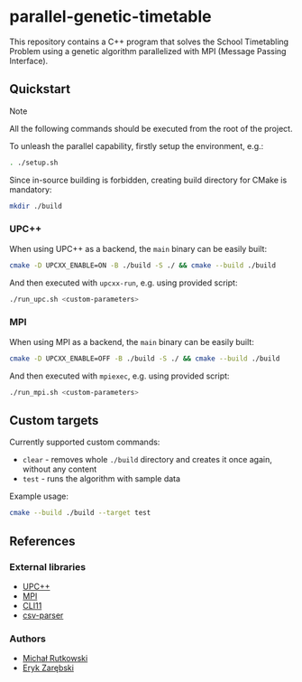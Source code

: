 # parallel-genetic-timetable

This repository contains a C++ program that solves the School Timetabling Problem using a genetic algorithm parallelized with MPI (Message Passing Interface).

## Quickstart

> [!NOTE]
> All the following commands should be executed from the root of the project.

To unleash the parallel capability, firstly setup the environment, e.g.:
```bash
. ./setup.sh
```

Since in-source building is forbidden, creating build directory for CMake is mandatory:
```bash
mkdir ./build
```

### UPC++
When using UPC++ as a backend, the `main` binary can be easily built:
```bash
cmake -D UPCXX_ENABLE=ON -B ./build -S ./ && cmake --build ./build
```

And then executed  with `upcxx-run`, e.g. using provided script:
```bash
./run_upc.sh <custom-parameters>
```

### MPI
When using MPI as a backend, the `main` binary can be easily built:
```bash
cmake -D UPCXX_ENABLE=OFF -B ./build -S ./ && cmake --build ./build
```

And then executed  with `mpiexec`, e.g. using provided script:
```bash
./run_mpi.sh <custom-parameters>
```

## Custom targets

Currently supported custom commands:
- `clear` - removes whole `./build` directory and creates it once again, without any content
- `test` - runs the algorithm with sample data

Example usage:
```bash
cmake --build ./build --target test
```

## References

### External libraries

- [UPC++](https://bitbucket.org/berkeleylab/upcxx/wiki/Home)
- [MPI](https://www.open-mpi.org/)
- [CLI11](https://github.com/CLIUtils/CLI11)
- [csv-parser](https://github.com/vincentlaucsb/csv-parser)


### Authors

- [Michał Rutkowski](https://github.com/P4ndaM1x)
- [Eryk Zarębski](https://github.com/erzar0)
